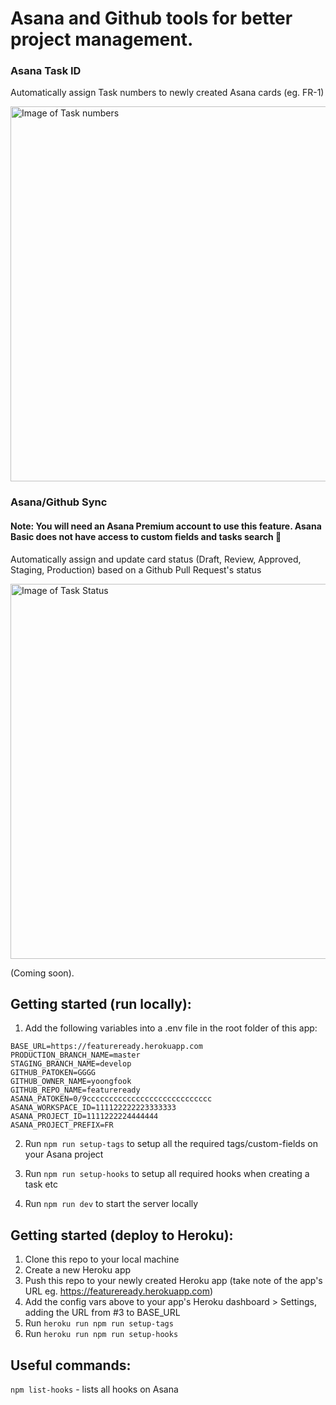 # Asana and Github tools for better project management.

### Asana Task ID

Automatically assign Task numbers to newly created Asana cards (eg. FR-1)

<img src="https://res.cloudinary.com/beaconmaker/image/upload/v1551416831/2019-03-01_16.06.07_uy4u8s.gif" alt="Image of Task numbers" width="600" />

### Asana/Github Sync

#### Note: You will need an Asana Premium account to use this feature. Asana Basic does not have access to custom fields and tasks search 😤

Automatically assign and update card status (Draft, Review, Approved, Staging, Production) based on a Github Pull Request's status 

<img src="https://res.cloudinary.com/beaconmaker/image/upload/v1552005620/Screen_Shot_2019-03-08_at_11.39.25_am_alvifk.png" alt="Image of Task Status" width="600" />

(Coming soon).


## Getting started (run locally):

1. Add the following variables into a .env file in the root folder of this app:

```
BASE_URL=https://featureready.herokuapp.com
PRODUCTION_BRANCH_NAME=master
STAGING_BRANCH_NAME=develop
GITHUB_PATOKEN=GGGG
GITHUB_OWNER_NAME=yoongfook
GITHUB_REPO_NAME=featureready
ASANA_PATOKEN=0/9cccccccccccccccccccccccccccc
ASANA_WORKSPACE_ID=111122222223333333
ASANA_PROJECT_ID=1111222224444444
ASANA_PROJECT_PREFIX=FR
```

2. Run `npm run setup-tags` to setup all the required tags/custom-fields on your Asana project

3. Run `npm run setup-hooks` to setup all required hooks when creating a task etc

4. Run `npm run dev` to start the server locally

## Getting started (deploy to Heroku):

1. Clone this repo to your local machine
2. Create a new Heroku app
3. Push this repo to your newly created Heroku app (take note of the app's URL eg. https://featureready.herokuapp.com)
4. Add the config vars above to your app's Heroku dashboard > Settings, adding the URL from #3 to BASE_URL
5. Run `heroku run npm run setup-tags`
6. Run `heroku run npm run setup-hooks`

## Useful commands:

`npm list-hooks` - lists all hooks on Asana
